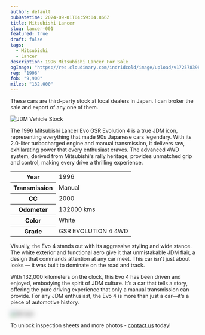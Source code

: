 ```yaml
---
author: default
pubDatetime: 2024-09-01T04:59:04.866Z
title: Mitsubishi Lancer
slug: lancer-001
featured: true
draft: false
tags:
  - Mitsubishi
  - Lancer
description: 1996 Mitsubishi Lancer For Sale
ogImage: "https://res.cloudinary.com/indridcold/image/upload/v1725783981/JDM/t0lqh7xdyne4xcsjemgq.webp"
reg: "1996"
fob: "9,900"
miles: "132,000"
---
```

These cars are third-party stock at local dealers in Japan. I can broker the sale and export of any one of them.

![JDM Vehicle Stock](https://res.cloudinary.com/indridcold/image/upload/v1725783981/JDM/t0lqh7xdyne4xcsjemgq.webp)

The 1996 Mitsubishi Lancer Evo GSR Evolution 4 is a true JDM icon, representing everything that made 90s Japanese cars legendary. With its 2.0-liter turbocharged engine and manual transmission, it delivers raw, exhilarating power that every enthusiast craves. The advanced 4WD system, derived from Mitsubishi's rally heritage, provides unmatched grip and control, making every drive a thrilling experience.

<table>
  <tr>
    <th>Year</th>
    <td>1996</td>
  </tr>
  <tr>
    <th>Transmission</th>
    <td>Manual</td>
  </tr>
  <tr>
    <th>CC</th>
    <td>2000</td>
  </tr>
    <tr>
    <th>Odometer</th>
    <td>132000 kms</td>
  </tr>
      <tr>
    <th>Color</th>
    <td>White</td>
  </tr>
      <tr>
    <th>Grade</th>
    <td>GSR EVOLUTION 4 4WD</td>
</table>

Visually, the Evo 4 stands out with its aggressive styling and wide stance. The white exterior and functional aero give it that unmistakable JDM flair, a design that commands attention at any car meet. This car isn’t just about looks — it was built to dominate on the road and track.

With 132,000 kilometers on the clock, this Evo 4 has been driven and enjoyed, embodying the spirit of JDM culture. It’s a car that tells a story, offering the pure driving experience that only a manual transmission can provide. For any JDM enthusiast, the Evo 4 is more than just a car—it’s a piece of automotive history.
                          
<img src="https://res.cloudinary.com/indridcold/image/upload/v1725784389/JDM/mol3ngb4ma2yy1rxgwj8.webp" alt="Alt text" style="filter: blur(7px);">

To unlock inspection sheets and more photos - [contact us](../../contact) today!